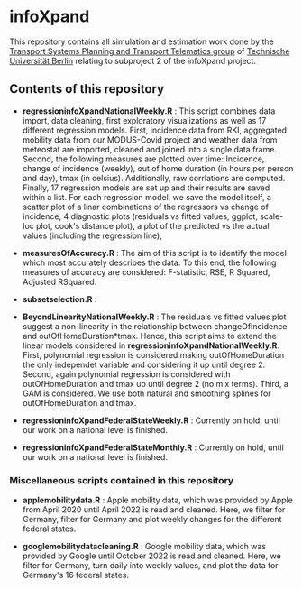 # infoXpand

This repository contains all simulation and estimation work done by the [Transport Systems Planning and Transport Telematics group](https://www.tu.berlin/vsp) of [Technische Universität Berlin](https://www.tu-berlin.de) relating to subproject 2 of the infoXpand project.

## Contents of this repository

- **regressioninfoXpandNationalWeekly.R** : This script combines data import, data cleaning, first exploratory visualizations as well as 17 different regression models. First, incidence data from RKI, aggregated mobility data from our MODUS-Covid project and weather data from meteostat are imported, cleaned and joined into a single data frame. Second, the following measures are plotted over time: Incidence, change of incidence (weekly), out of home duration (in hours per person and day), tmax (in celsius). Additionally, raw corrlations are computed. Finally, 17 regression models are set up and their results are saved within a list. For each regression model, we save the model itself, a scatter plot of a linar combinations of the regressors vs change of incidence, 4 diagnostic plots (residuals vs fitted values, ggplot, scale-loc plot, cook's distance plot), a plot of the predicted vs the actual values (including the regression line),

- **measuresOfAccuracy.R** : The aim of this script is to identify the model which most accurately describes the data. To this end, the following measures of accuracy are considered: F-statistic, RSE, R Squared, Adjusted RSquared.

- **subsetselection.R** :

- **BeyondLinearityNationalWeekly.R** : The residuals vs fitted values plot suggest a non-linearity in the relationship between changeOfIncidence and outOfHomeDuration*tmax. Hence, this script aims to extend the linear models considered in **regressioninfoXpandNationalWeekly.R**. First, polynomial regression is considered making outOfHomeDuration the only independet variable and considering it up until degree 2. Second, again polynomial regression is considered with outOfHomeDuration and tmax up until degree 2 (no mix terms). Third, a GAM is considered. We use both natural and smoothing splines for outOfHomeDuration and tmax. 

- **regressioninfoXpandFederalStateWeekly.R** : Currently on hold, until our work on a national level is finished.

- **regressioninfoXpandFederalStateMonthly.R** : Currently on hold, until our work on a national level is finished.

### Miscellaneous scripts contained in this repository

- **applemobilitydata.R** : Apple mobility data, which was provided by Apple from April 2020 until April 2022 is read and cleaned. Here, we filter for Germany, filter for Germany and plot weekly changes for the different federal states. 

- **googlemobilitydatacleaning.R** : Google mobility data, which was provided by Google until October 2022 is read and cleaned. Here, we filter for Germany, turn daily into weekly values, and plot the data for Germany's 16 federal states.